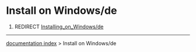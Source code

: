# Install on Windows/de
1.  REDIRECT [Installing\_on\_Windows/de](Installing_on_Windows/de.md)

---
[documentation index](../README.md) > Install on Windows/de

